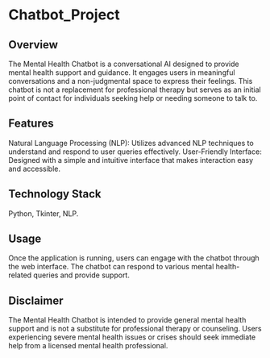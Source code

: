 # Chatbot_Project
## Overview
The Mental Health Chatbot is a conversational AI designed to provide mental health support and guidance. It engages users in meaningful conversations and a non-judgmental space to express their feelings. This chatbot is not a replacement for professional therapy but serves as an initial point of contact for individuals seeking help or needing someone to talk to.
## Features
Natural Language Processing (NLP): Utilizes advanced NLP techniques to understand and respond to user queries effectively.
User-Friendly Interface: Designed with a simple and intuitive interface that makes interaction easy and accessible.
## Technology Stack
Python, 
Tkinter,
NLP.
## Usage
Once the application is running, users can engage with the chatbot through the web interface. The chatbot can respond to various mental health-related queries and provide support.
## Disclaimer
The Mental Health Chatbot is intended to provide general mental health support and is not a substitute for professional therapy or counseling. Users experiencing severe mental health issues or crises should seek immediate help from a licensed mental health professional.

